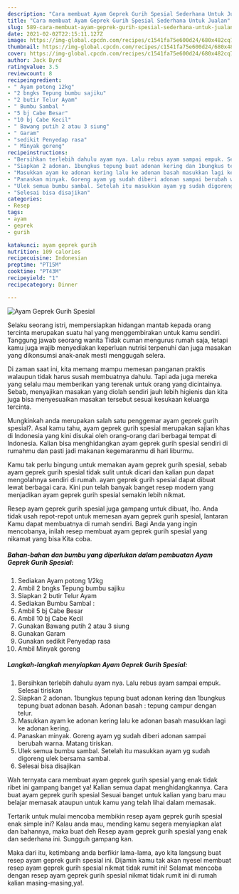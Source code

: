 ```yaml
---
description: "Cara membuat Ayam Geprek Gurih Spesial Sederhana Untuk Jualan"
title: "Cara membuat Ayam Geprek Gurih Spesial Sederhana Untuk Jualan"
slug: 589-cara-membuat-ayam-geprek-gurih-spesial-sederhana-untuk-jualan
date: 2021-02-02T22:15:11.127Z
image: https://img-global.cpcdn.com/recipes/c1541fa75e600d24/680x482cq70/ayam-geprek-gurih-spesial-foto-resep-utama.jpg
thumbnail: https://img-global.cpcdn.com/recipes/c1541fa75e600d24/680x482cq70/ayam-geprek-gurih-spesial-foto-resep-utama.jpg
cover: https://img-global.cpcdn.com/recipes/c1541fa75e600d24/680x482cq70/ayam-geprek-gurih-spesial-foto-resep-utama.jpg
author: Jack Byrd
ratingvalue: 3.5
reviewcount: 8
recipeingredient:
- " Ayam potong 12kg"
- "2 bngks Tepung bumbu sajiku"
- "2 butir Telur Ayam"
- " Bumbu Sambal "
- "5 bj Cabe Besar"
- "10 bj Cabe Kecil"
- " Bawang putih 2 atau 3 siung"
- " Garam"
- "sedikit Penyedap rasa"
- " Minyak goreng"
recipeinstructions:
- "Bersihkan terlebih dahulu ayam nya. Lalu rebus ayam sampai empuk. Selesai tiriskan"
- "Siapkan 2 adonan. 1bungkus tepung buat adonan kering dan 1bungkus tepung buat adonan basah. Adonan basah : tepung campur dengan telur."
- "Masukkan ayam ke adonan kering lalu ke adonan basah masukkan lagi ke adonan kering."
- "Panaskan minyak. Goreng ayam yg sudah diberi adonan sampai berubah warna. Matang tiriskan."
- "Ulek semua bumbu sambal. Setelah itu masukkan ayam yg sudah digoreng ulek bersama sambal."
- "Selesai bisa disajikan"
categories:
- Resep
tags:
- ayam
- geprek
- gurih

katakunci: ayam geprek gurih 
nutrition: 109 calories
recipecuisine: Indonesian
preptime: "PT15M"
cooktime: "PT43M"
recipeyield: "1"
recipecategory: Dinner

---
```



![Ayam Geprek Gurih Spesial](https://img-global.cpcdn.com/recipes/c1541fa75e600d24/680x482cq70/ayam-geprek-gurih-spesial-foto-resep-utama.jpg)

Selaku seorang istri, mempersiapkan hidangan mantab kepada orang tercinta merupakan suatu hal yang menggembirakan untuk kamu sendiri. Tanggung jawab seorang  wanita Tidak cuman mengurus rumah saja, tetapi kamu juga wajib menyediakan keperluan nutrisi terpenuhi dan juga masakan yang dikonsumsi anak-anak mesti menggugah selera.

Di zaman  saat ini, kita memang mampu memesan panganan praktis walaupun tidak harus susah membuatnya dahulu. Tapi ada juga mereka yang selalu mau memberikan yang terenak untuk orang yang dicintainya. Sebab, menyajikan masakan yang diolah sendiri jauh lebih higienis dan kita juga bisa menyesuaikan masakan tersebut sesuai kesukaan keluarga tercinta. 



Mungkinkah anda merupakan salah satu penggemar ayam geprek gurih spesial?. Asal kamu tahu, ayam geprek gurih spesial merupakan sajian khas di Indonesia yang kini disukai oleh orang-orang dari berbagai tempat di Indonesia. Kalian bisa menghidangkan ayam geprek gurih spesial sendiri di rumahmu dan pasti jadi makanan kegemaranmu di hari liburmu.

Kamu tak perlu bingung untuk memakan ayam geprek gurih spesial, sebab ayam geprek gurih spesial tidak sulit untuk dicari dan kalian pun dapat mengolahnya sendiri di rumah. ayam geprek gurih spesial dapat dibuat lewat berbagai cara. Kini pun telah banyak banget resep modern yang menjadikan ayam geprek gurih spesial semakin lebih nikmat.

Resep ayam geprek gurih spesial juga gampang untuk dibuat, lho. Anda tidak usah repot-repot untuk memesan ayam geprek gurih spesial, lantaran Kamu dapat membuatnya di rumah sendiri. Bagi Anda yang ingin mencobanya, inilah resep membuat ayam geprek gurih spesial yang nikamat yang bisa Kita coba.

<!--inarticleads1-->

##### Bahan-bahan dan bumbu yang diperlukan dalam pembuatan Ayam Geprek Gurih Spesial:

1. Sediakan  Ayam potong 1/2kg
1. Ambil 2 bngks Tepung bumbu sajiku
1. Siapkan 2 butir Telur Ayam
1. Sediakan  Bumbu Sambal :
1. Ambil 5 bj Cabe Besar
1. Ambil 10 bj Cabe Kecil
1. Gunakan  Bawang putih 2 atau 3 siung
1. Gunakan  Garam
1. Gunakan sedikit Penyedap rasa
1. Ambil  Minyak goreng




<!--inarticleads2-->

##### Langkah-langkah menyiapkan Ayam Geprek Gurih Spesial:

1. Bersihkan terlebih dahulu ayam nya. Lalu rebus ayam sampai empuk. Selesai tiriskan
1. Siapkan 2 adonan. 1bungkus tepung buat adonan kering dan 1bungkus tepung buat adonan basah. Adonan basah : tepung campur dengan telur.
1. Masukkan ayam ke adonan kering lalu ke adonan basah masukkan lagi ke adonan kering.
1. Panaskan minyak. Goreng ayam yg sudah diberi adonan sampai berubah warna. Matang tiriskan.
1. Ulek semua bumbu sambal. Setelah itu masukkan ayam yg sudah digoreng ulek bersama sambal.
1. Selesai bisa disajikan




Wah ternyata cara membuat ayam geprek gurih spesial yang enak tidak ribet ini gampang banget ya! Kalian semua dapat menghidangkannya. Cara buat ayam geprek gurih spesial Sesuai banget untuk kalian yang baru mau belajar memasak ataupun untuk kamu yang telah lihai dalam memasak.

Tertarik untuk mulai mencoba membikin resep ayam geprek gurih spesial enak simple ini? Kalau anda mau, mending kamu segera menyiapkan alat dan bahannya, maka buat deh Resep ayam geprek gurih spesial yang enak dan sederhana ini. Sungguh gampang kan. 

Maka dari itu, ketimbang anda berfikir lama-lama, ayo kita langsung buat resep ayam geprek gurih spesial ini. Dijamin kamu tak akan nyesel membuat resep ayam geprek gurih spesial nikmat tidak rumit ini! Selamat mencoba dengan resep ayam geprek gurih spesial nikmat tidak rumit ini di rumah kalian masing-masing,ya!.

